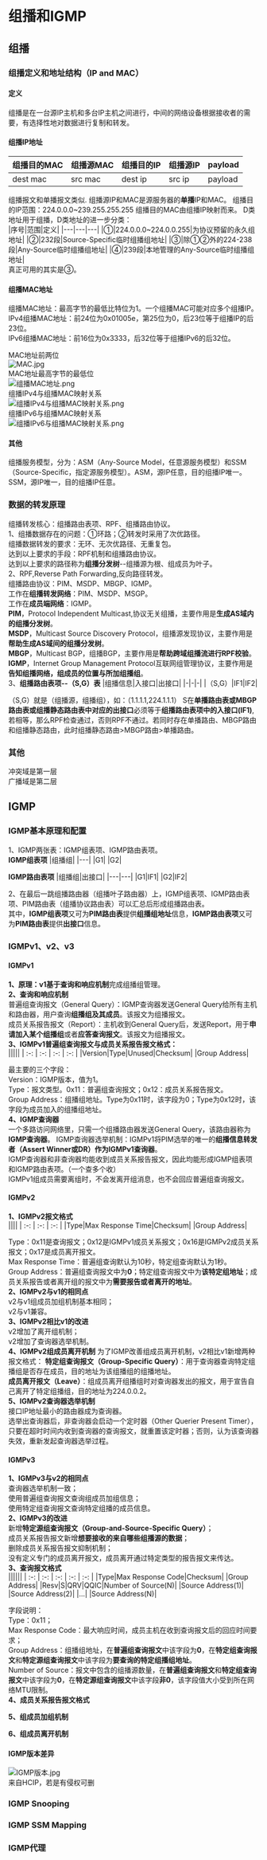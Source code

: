 # 组播和IGMP

## 组播
### 组播定义和地址结构（IP and MAC）
#### 定义
组播是在一台源IP主机和多台IP主机之间进行，中间的网络设备根据接收者的需要，有选择性地对数据进行复制和转发。  
#### 组播IP地址
| 组播目的MAC | 组播源MAC | 组播目的IP | 组播源IP | payload |
| ---- | ---- | ---- | ---- | ---- |
| dest mac | src mac | dest ip | src ip | payload |

组播报文和单播报文类似.
组播源IP和MAC是源服务器的**单播**IP和MAC。
组播目的IP范围：224.0.0.0~239.255.255.255
组播目的MAC由组播IP映射而来。
D类地址用于组播，D类地址的进一步分类：  
|序号|范围|定义|
|---|---|---|
|①|224.0.0.0~224.0.0.255|为协议预留的永久组地址|
|②|232段|Source-Specific临时组播组地址|
|③|除①②外的224-238段|Any-Source临时组播组地址|
|④|239段|本地管理的Any-Source临时组播组地址|  
真正可用的其实是③。
#### 组播MAC地址
组播MAC地址：最高字节的最低比特位为1。一个组播MAC可能对应多个组播IP。  
IPv4组播MAC地址：前24位为0x01005e，第25位为0，后23位等于组播IP的后23位。  
IPv6组播MAC地址：前16位为0x3333，后32位等于组播IPv6的后32位。  
  
MAC地址前两位  
![MAC.jpg](https://s2.loli.net/2022/05/15/kE3AnNdI1YGWzB4.jpg)  
MAC地址最高字节的最低位  
![组播MAC地址.png](https://s2.loli.net/2022/05/15/uhQGifc4Iw1ST36.png)  
组播IPv4与组播MAC映射关系  
![组播IPv4与组播MAC映射关系.png](https://s2.loli.net/2022/05/15/aLk7rMObq5H8FDN.png)  
组播IPv6与组播MAC映射关系  
![组播IPv6与组播MAC映射关系.png](https://s2.loli.net/2022/05/15/2e8KZ1aONmhpUA3.png)
#### 其他
组播服务模型，分为：ASM（Any-Source Model，任意源服务模型）和SSM（Source-Specific，指定源服务模型）。ASM，源IP任意，目的组播IP唯一。SSM，源IP唯一，目的组播IP任意。
### 数据的转发原理
组播转发核心：组播路由表项、RPF、组播路由协议。  
1、组播数据存在的问题：①环路；②转发时采用了次优路径。  
组播数据转发的要求：无环、无次优路径、无重复包。  
达到以上要求的手段：RPF机制和组播路由协议。  
达到以上要求的路径称为**组播分发树**--组播源为根、组成员为叶子。  
2、RPF,Reverse Path Forwarding,反向路径转发。  
组播路由协议：PIM、MSDP、MBGP、IGMP。  
工作在**组播转发网络**：PIM、MSDP、MSGP。  
工作在**成员端网络**：IGMP。  
**PIM**，Protocol Independent Multicast,协议无关组播，主要作用是**生成AS域内的组播分发树**。  
**MSDP**，Multicast Source Discovery Protocol，组播源发现协议，主要作用是**帮助生成AS域间的组播分发树**。  
**MBGP**，Multicast BGP，组播BGP，主要作用是**帮助跨域组播流进行RPF校验**。  
**IGMP**，Internet Group Management Protocol互联网组管理协议，主要作用是**告知组播网络，组成员的位置与所加组播组**。  
3、**组播路由表项--（S,G）表**
|组播信息|入接口|出接口|
|-|-|-|
|（S,G）|IF1|IF2|  

（S,G）就是（组播源，组播组），如：（1.1.1.1,224.1.1.1）
S在**单播路由表或MBGP路由表或组播静态路由表中对应的出接口**必须等于**组播路由表项中的入接口(IF1)**,若相等，那么RPF检查通过，否则RPF不通过。若同时存在单播路由、MBGP路由和组播静态路由，此时组播静态路由>MBGP路由>单播路由。

### 其他
冲突域是第一层  
广播域是第二层
## IGMP
### IGMP基本原理和配置
1、IGMP两张表：IGMP组表项、IGMP路由表项。  
**IGMP组表项**
|组播组|
|---|
|G1|
|G2|

**IGMP路由表项**
|组播组|出接口|
|---|---|
|G1|IF1|
|G2|IF2|  

2、在最后一跳组播路由器（组播叶子路由器）上，IGMP组表项、IGMP路由表项、PIM路由表（组播协议路由表）可以汇总后形成组播路由表。  
其中，**IGMP组表项**又可为**PIM路由表**提供**组播组地址**信息，**IGMP路由表项**又可为**PIM路由表**提供**出接口**信息。  


### IGMPv1、v2、v3
#### IGMPv1
**1、原理：**v1基于**查询和响应机制**完成组播组管理。  
**2、查询和响应机制**  
普遍组查询报文（General Query）：IGMP查询器发送General Query给所有主机和路由器，用户查询**组播组及其成员**。该报文为组播报文。  
成员关系报告报文（Report）：主机收到General Query后，发送Report，用于**申请加入某个组播组**或者**应答查询报文**。该报文为组播报文。  
**3、IGMPv1普遍组查询报文与成员关系报告报文格式：**  
|||||
| :-: | :-: | :-: | :-: |
|Version|Type|Unused|Checksum|
|Group Address|


最主要的三个字段：  
Version：IGMP版本，值为1。  
Type：报文类型。0x11：普遍组查询报文；0x12：成员关系报告报文。  
Group Address：组播组地址。Type为0x11时，该字段为0；Type为0x12时，该字段为成员加入的组播组地址。  
**4、IGMP查询器**  
一个多路访问网络里，只需一个组播路由器发送General Query，该路由器称为**IGMP查询器**。
IGMP查询器选举机制：IGMPv1将PIM选举的唯一的**组播信息转发者（Assert Winner或DR）**作为**IGMPv1查询器**。  
IGMP查询器和非查询器均能收到成员关系报告报文，因此均能形成IGMP组表项和IGMP路由表项。（一个查多个收）  
IGMPv1组成员需要离组时，不会发离开组消息，也不会回应普遍组查询报文。  
#### IGMPv2
**1、IGMPv2报文格式**  
||||
| :-: | :-: | :-: |
|Type|Max Response Time|Checksum|
|Group Address|

Type：0x11是查询报文；0x12是IGMPv1成员关系报文；0x16是IGMPv2成员关系报文；0x17是成员离开报文。  
Max Response Time：普遍组查询默认为10秒，特定组查询默认为1秒。  
Group Address：普遍组查询报文中为**0**；特定组查询报文中为**该特定组地址**；成员关系报告或者离开组的报文中为**需要报告或者离开的地址**。  
**2、IGMPv2与v1的相同点**  
v2与v1组成员加组机制基本相同；  
v2与v1兼容。  
**3、IGMPv2相比v1的改进**  
v2增加了离开组机制；  
v2增加了查询器选举机制。  
**4、IGMPv2组成员离开机制**
为了IGMP改善组成员离开机制，v2相比v1新增两种报文格式：
**特定组查询报文（Group-Specific Query）**：用于查询器查询特定组播组是否存在成员，目的地址为该组播组的组播地址。  
**成员离开报文（Leave）**：组成员离开组播组时对查询器发出的报文，用于宣告自己离开了特定组播组，目的地址为224.0.0.2。  
**5、IGMPv2查询器选举机制**  
接口IP地址最小的路由器成为查询器。  
选举出查询器后，非查询器会启动一个定时器（Other Querier Present Timer），只要在超时时间内收到查询器的查询报文，就重置该定时器；否则，认为该查询器失效，重新发起查询器选举过程。  
#### IGMPv3
**1、IGMPv3与v2的相同点**  
查询器选举机制一致；  
使用普遍组查询报文查询组成员加组信息；  
使用特定组查询报文查询特定组播的成员信息。  
**2、IGMPv3的改进**  
新增**特定源组查询报文（Group-and-Source-Specific Query）**；  
成员关系报告报文新增**想要接收的来自哪些组播源的数据**；  
删除成员关系报告报文抑制机制；  
没有定义专门的成员离开报文，成员离开通过特定类型的报告报文来传达。  
**3、查询报文格式**  
||||||
| :-: | :-: | :-: | :-: | :-: |
|Type|Max Response Code|Checksum|
|Group Address|
|Resv|S|QRV|QQIC|Number of Source(N)|
|Source Address(1)|
|Source Address(2)|
|...|
|Source Address(N)|

字段说明：  
Type：0x11；  
Max Response Code：最大响应时间，成员主机在收到查询报文后的回应时间要求；  
Group Address：组播组地址，在**普遍组查询报文**中该字段为**0**，在**特定组查询报文**和**特定源组查询报文**中该字段为**要查询的特定组播组地址**。  
Number of Source：报文中包含的组播源数量，在**普遍组查询报文**和**特定组查询报文**中该字段为**0**，在**特定源组查询报文**中该字段**非0**，该字段值大小受到所在网络MTU限制。  
**4、成员关系报告报文格式**  

**5、组成员加组机制**  

**6、组成员离开机制**  

#### IGMP版本差异
![IGMP版本.jpg](https://s2.loli.net/2022/05/23/RqPGe7EcgtDS982.jpg)  
来自HCIP，若是有侵权可删
### IGMP Snooping

### IGMP SSM Mapping

### IGMP代理
